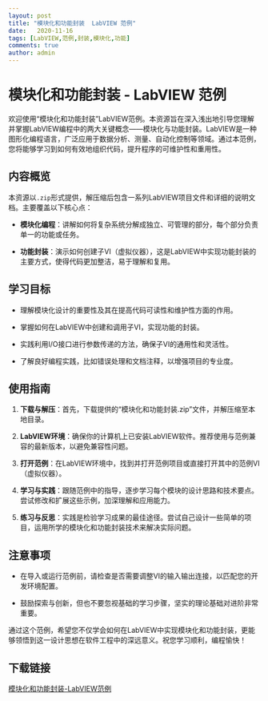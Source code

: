 ```yaml
---
layout: post
title: "模块化和功能封装  LabVIEW 范例"
date:   2020-11-16
tags: [LabVIEW,范例,封装,模块化,功能]
comments: true
author: admin
---
```

# 模块化和功能封装 - LabVIEW 范例

欢迎使用“模块化和功能封装”LabVIEW范例。本资源旨在深入浅出地引导您理解并掌握LabVIEW编程中的两大关键概念——模块化与功能封装。LabVIEW是一种图形化编程语言，广泛应用于数据分析、测量、自动化控制等领域。通过本范例，您将能够学习到如何有效地组织代码，提升程序的可维护性和重用性。

## 内容概览

本资源以`.zip`形式提供，解压缩后包含一系列LabVIEW项目文件和详细的说明文档。主要覆盖以下核心点：

- **模块化编程**：讲解如何将复杂系统分解成独立、可管理的部分，每个部分负责单一的功能或任务。
  
- **功能封装**：演示如何创建子VI（虚拟仪器），这是LabVIEW中实现功能封装的主要方式，使得代码更加整洁，易于理解和复用。

## 学习目标

- 理解模块化设计的重要性及其在提高代码可读性和维护性方面的作用。
  
- 掌握如何在LabVIEW中创建和调用子VI，实现功能的封装。
  
- 实践利用I/O接口进行参数传递的方法，确保子VI的通用性和灵活性。
  
- 了解良好编程实践，比如错误处理和文档注释，以增强项目的专业度。

## 使用指南

1. **下载与解压**：首先，下载提供的“模块化和功能封装.zip”文件，并解压缩至本地目录。
   
2. **LabVIEW环境**：确保你的计算机上已安装LabVIEW软件。推荐使用与范例兼容的最新版本，以避免兼容性问题。
   
3. **打开范例**：在LabVIEW环境中，找到并打开范例项目或直接打开其中的范例VI（虚拟仪器）。

4. **学习与实践**：跟随范例中的指导，逐步学习每个模块的设计思路和技术要点。尝试修改和扩展这些示例，加深理解和应用能力。

5. **练习与反思**：实践是检验学习成果的最佳途径。尝试自己设计一些简单的项目，运用所学的模块化和功能封装技术来解决实际问题。

## 注意事项

- 在导入或运行范例前，请检查是否需要调整VI的输入输出连接，以匹配您的开发环境配置。
  
- 鼓励探索与创新，但也不要忽视基础的学习步骤，坚实的理论基础对进阶非常重要。

通过这个范例，希望您不仅学会如何在LabVIEW中实现模块化和功能封装，更能够领悟到这一设计思想在软件工程中的深远意义。祝您学习顺利，编程愉快！

## 下载链接

[模块化和功能封装-LabVIEW范例](https://pan.quark.cn/s/f47da2c9c211)